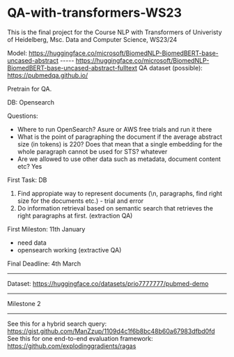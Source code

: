 # QA-with-transformers-WS23
This is the final project for the Course NLP with Transformers of Univeristy of Heidelberg, Msc. Data and Computer Science, WS23/24

Model: https://huggingface.co/microsoft/BiomedNLP-BiomedBERT-base-uncased-abstract     -----   https://huggingface.co/microsoft/BiomedNLP-BiomedBERT-base-uncased-abstract-fulltext
QA dataset (possible): https://pubmedqa.github.io/

Pretrain for QA.

DB: Opensearch

Questions:
  - Where to run OpenSearch? Asure or AWS free trials and run it there
  - What is the point of paragraphing the document if the average abstract size (in tokens) is 220? Does that mean that a single embedding for the whole paragraph cannot be used for STS? whatever
  - Are we allowed to use other data such as metadata, document content etc? Yes

First Task: DB
  1. Find appropiate way to represent documents (\n, paragraphs, find right size for the documents etc.) - trial and error
  2. Do information retrieval based on semantic search that retrieves the right paragraphs at first. (extraction QA)


First Mileston: 11th January
  - need data
  - opensearch working (extractive QA)

Final Deadline: 4th March

**************

Dataset: https://huggingface.co/datasets/prio7777777/pubmed-demo

**************
Milestone 2
**************

See this for a hybrid search query: https://gist.github.com/ManZzup/1109d4c1f6b8bc48b60a67983dfbd0fd
See this for one end-to-end evaluation framework: https://github.com/explodinggradients/ragas
